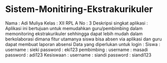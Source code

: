 # Sistem-Monitiring-Ekstrakurikuler
Nama : Adi Muliya
Kelas : XII RPL A
No : 3
Deskripsi singkat aplikasi : Aplikasi ini bertujuan untuk memudahkan guru/pembimbing dalam memonitoring ekstrakurikuler sehhingga dapat lebih mudah dalam berkolaborasi dimana fitur utamanya siswa bisa absen via aplikasi dan guru dapat membuat laporan absensi
Data yang diperlukan untuk login :
Siswa : 
username : sieki
password : eki123
pembimbing :
username : masadi 
password : adi123
Kesiswaan : 
username : siandi
password : siandi123
